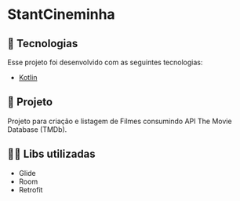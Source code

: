 # StantCineminha 


## 🚀  Tecnologias
Esse projeto foi desenvolvido com as seguintes tecnologias:

-   [Kotlin](https://kotlinlang.org/)

## 🍉  Projeto

Projeto para criação e listagem de Filmes consumindo API The Movie Database (TMDb).

## 👨‍💻  Libs utilizadas

-   Glide
-   Room
-   Retrofit
